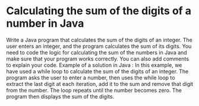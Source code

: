# Calculating the sum of the digits of a number in Java
Write a Java program that calculates the sum of the digits of an integer. The user enters an integer, and the program calculates the sum of its digits.
You need to code the logic for calculating the sum of the numbers in Java and make sure that your program works correctly. You can also add comments to explain your code.
Example of a solution in Java :
In this example, we have used a while loop to calculate the sum of the digits of an integer. The program asks the user to enter a number, then uses the while loop to extract the last digit at each iteration, add it to the sum and remove that digit from the number. The loop repeats until the number becomes zero. The program then displays the sum of the digits.

